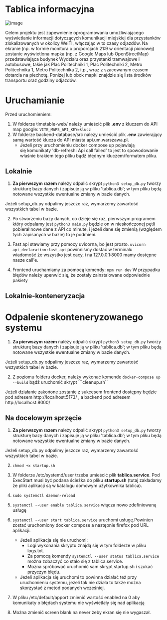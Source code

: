 # Tablica informacyjna

![image](https://github.com/madzlk/tablica-PZSP2/assets/70140679/7b932f9c-8778-473e-9847-4e532dad168a)


Celem projektu jest zapewnienie oprogramowania umożliwiającego wyświetlanie informacji dotyczących komunikacji miejskiej dla przystanków zlokalizowanych w okolicy WeiTI, włączając w to czasy odjazdów. Na ekranie (np. w formie monitora o proporcjach 21:9 w orientacji pionowej) zostanie wyświetlona mapka (np. z Google Maps lub OpenStreetMap) przedstawiająca budynek Wydziału oraz przystanki tramwajowe i autobusowe, takie jak Plac Politechniki 1, Plac Politechniki 2, Metro Politechnika 1, Metro Politechnika 2, itp., wraz z szacowanym czasem dotarcia na piechotę. Poniżej lub obok mapki znajdzie się lista środków transportu oraz godziny odjazdów.

# Uruchamianie

Przed uruchomieniem:
1. W folderze timetable-web/ należy umieścić plik **.env** z kluczem do API map google: `VITE_MAPS_API_KEY=klucz`
3. W folderze backend-database/src należy umieścić plik **.env** zawierający samą wartość klucza do API miasta api.um.warszawa.pl.
     - Jeżeli przy uruchomieniu docker compose up pojawiają się komunikaty 'db-refresh: Api call failed' to jest to spowodowanie właśnie brakiem tego pliku bądź błędnym kluczem/formatem pliku.

## Lokalnie
1. **Za pierwszym razem** należy odpalić skrypt
```python3 setup_db.py```
tworzy strukturę bazy danych i zapisuje ją w pliku 'tablica.db';
w tym pliku będą notowane wszystkie ewentualne zmiany w bazie danych.

Jeżeli setup_db.py odpalimy jeszcze raz, wymarzemy zawartość wszystkich tabel w bazie.

2. Po stworzeniu bazy danych, co dzieje się raz, pierwszym programem który odpalamy jest
```python3 main.py```
będzie on w nieskończonej pętli pobierał nowe dane z API co minute, i jeżeli dane się zmienią
(względem tych zapisanych w bazie) to je podmieni.

3. Fast api stawiamy przy pomocy uvicorna, bo jest prosto.
```uvicorn api_declaration:fast_api```
powinniśmy dostać w terminalu wiadomość że wszystko jest cacy, i na 127.0.0.1:8000 mamy dostępne nasze call'e.

4. Frontend uruchamiamy za pomocą komendy:
```npm run dev```
W przypadku błędów należy upenwić się, że zostały zainstalowane odpowiednie pakiety

## Lokalnie-konteneryzacja
# Odpalenie skonteneryzowanego systemu

1. **Za pierwszym razem** należy odpalić skrypt
```python3 setup_db.py```
tworzy strukturę bazy danych i zapisuje ją w pliku 'tablica.db';
w tym pliku będą notowane wszystkie ewentualne zmiany w bazie danych.

Jeżeli setup_db.py odpalimy jeszcze raz, wymarzemy zawartość wszystkich tabel w bazie.

2. Z poziomu folderu docker, należy wykonać komende
```docker-compose up --build```
bądź uruchomić skrypt ```cleanup.sh``

Jeżeli działanie zakońone zostanie z sukcesem frontend
dostępny będzie pod adresem http://localhost:5173/
, a backend pod adresem http://localhost:8000/

## Na docelowym sprzęcie
1. **Za pierwszym razem** należy odpalić skrypt
```python3 setup_db.py```
tworzy strukturę bazy danych i zapisuje ją w pliku 'tablica.db';
w tym pliku będą notowane wszystkie ewentualne zmiany w bazie danych.

Jeżeli setup_db.py odpalimy jeszcze raz, wymarzemy zawartość wszystkich tabel w bazie.

2. `chmod +x startup.sh`

3. W folderze /etc/systemd/user trzeba umieścić plik **tablica.service**. Pod ExecStart musi być podana ścieżka do pliku **startup.sh** (tutaj zakładamy że pliki aplikacji są w katalogu domowym użytkownika tablica).

4. `sudo systemctl daemon-reload`

5. `systemctl --user enable tablica.service` włącza nowo zdefiniowaną usługę

6. `systemctl --user start tablica.service` uruchomi usługę.Powinien zostać uruchomiony docker compose a następnie firefox pod URL aplikacji.
     - Jeżeli aplikacja się nie uruchomi:
       - Logi wykonania skryptu znajdą się w tym folderze w pliku logs.txt.
       - Za pomocą komendy `systemctl --user status tablica.service` można zobaczyć co stało się z tablica.service.
       - Można spróbować uruchomić sam skrypt startup.sh i szukać przyczyn błędu.
     - Jeżeli aplikacja się uruchomi to powinna działać też przy uruchomieniu systemu, jeżeli tak nie działa to także można skorzystać z metod podanych wcześniej.

7. W pliku /etc/default/apport zmienić wartość enabled na 0 aby komunikaty o błędach systemu nie wyświetlały się nad aplikacją

8. Można zmienić screen blank na never żeby ekran się nie wygaszał.
